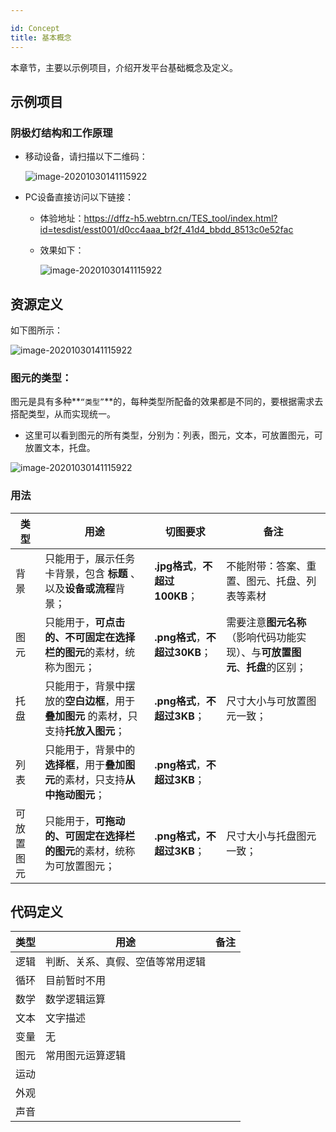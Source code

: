 ```yaml
---

id: Concept
title: 基本概念
---
```


本章节，主要以示例项目，介绍开发平台基础概念及定义。

## 示例项目

### 阴极灯结构和工作原理

- 移动设备，请扫描以下二维码：

  ![image-20201030141115922](../static/img/ewm.jpg)

- PC设备直接访问以下链接：

  - 体验地址：https://dffz-h5.webtrn.cn/TES_tool/index.html?id=tesdist/esst001/d0cc4aaa_bf2f_41d4_bbdd_8513c0e52fac

  - 效果如下：

    ![image-20201030141115922](../static/img/20201112102419.jpg)

## 资源定义

如下图所示：

![image-20201030141115922](../static/img/20201112102350.jpg)

### 图元的类型：

图元是具有多种**`“类型”`**的，每种类型所配备的效果都是不同的，要根据需求去搭配类型，从而实现统一。

- 这里可以看到图元的所有类型，分别为：列表，图元，文本，可放置图元，可放置文本，托盘。

![image-20201030141115922](../static/img/20201112104547.jpg)

### 用法

| 类型       | 用途                                                         | 切图要求                        | 备注                                                         |
| ---------- | ------------------------------------------------------------ | ------------------------------- | ------------------------------------------------------------ |
| 背景       | 只能用于，展示任务卡背景，包含 **标题** 、以及**设备或流程**背景； | **.jpg格式**，**不超过100KB**； | 不能附带：答案、重置、图元、托盘、列表等素材                 |
| 图元       | 只能用于，**可点击的、不可固定在选择栏的图元**的素材，统称为图元； | **.png格式**，**不超过30KB**；  | 需要注意**图元名称**（影响代码功能实现）、与**可放置图元**、**托盘**的区别； |
| 托盘       | 只能用于，背景中摆放的**空白边框**，用于**叠加图元** 的素材，只支持**托放入图元**； | **.png格式**，**不超过3KB**；   | 尺寸大小与可放置图元一致；                                   |
| 列表       | 只能用于，背景中的**选择框**，用于**叠加图元**的素材，只支持**从中拖动图元**； | **.png格式**，**不超过3KB**；   |                                                              |
| 可放置图元 | 只能用于，**可拖动的、可固定在选择栏的图元**的素材，统称为可放置图元； | **.png格式，不超过3KB**；       | 尺寸大小与托盘图元一致；                                     |



## 代码定义

| 类型 | 用途                             | 备注 |
| ---- | -------------------------------- | ---- |
| 逻辑 | 判断、关系、真假、空值等常用逻辑 |      |
| 循环 | 目前暂时不用                     |      |
| 数学 | 数学逻辑运算                     |      |
| 文本 | 文字描述                         |      |
| 变量 | 无                               |      |
| 图元 | 常用图元运算逻辑                 |      |
| 运动 |                                  |      |
| 外观 |                                  |      |
| 声音 |                                  |      |

